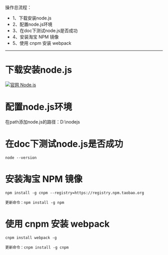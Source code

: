 操作总流程：
- 1、下载安装node.js
- 2、配置node.js环境
- 3、在doc下测试node.js是否成功
- 4、安装淘宝 NPM 镜像
- 5、使用 cnpm 安装 webpack


----------
# 下载安装node.js
[![](https://img.shields.io/badge/官网-Node.js-red.svg "官网 Node.js")](https://nodejs.org/en/)

# 配置node.js环境
在path添加node.js的路径：D:\nodejs
# 在doc下测试node.js是否成功
```
node --version
```
# 安装淘宝 NPM 镜像
```
npm install -g cnpm --registry=https://registry.npm.taobao.org
```
`更新命令：npm install -g npm`

# 使用 cnpm 安装 webpack
```
cnpm install webpack -g
```
`更新命令：cnpm install -g cnpm`